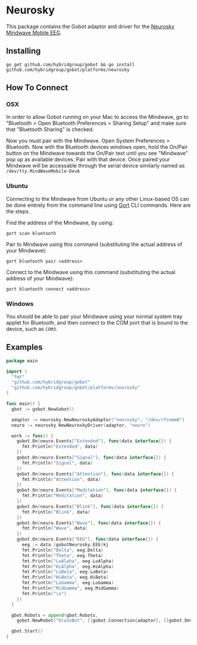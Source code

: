 # Neurosky

This package contains the Gobot adaptor and driver for the [Neurosky Mindwave Mobile EEG](http://store.neurosky.com/products/mindwave-mobile).

## Installing
```
go get github.com/hybridgroup/gobot && go install github.com/hybridgroup/gobot/platforms/neurosky
```

## How To Connect

### OSX

In order to allow Gobot running on your Mac to access the Mindwave, go to "Bluetooth > Open Bluetooth Preferences > Sharing Setup" and make sure that "Bluetooth Sharing" is checked.

Now you must pair with the Mindwave. Open System Preferences > Bluetooth. Now with the Bluetooth devices windows open, hold the On/Pair button on the Mindwave towards the On/Pair text until you see "Mindwave" pop up as available devices. Pair with that device. Once paired your Mindwave will be accessable through the serial device similarly named as `/dev/tty.MindWaveMobile-DevA`

### Ubuntu

Connecting to the Mindwave from Ubuntu or any other Linux-based OS can be done entirely from the command line using [Gort](https://github.com/hybridgroup/gort) CLI commands. Here are the steps.

Find the address of the Mindwave, by using:
```
gort scan bluetooth
```

Pair to Mindwave using this command (substituting the actual address of your Mindwave):
```
gort bluetooth pair <address>
```

Connect to the Mindwave using this command (substituting the actual address of your Mindwave):
```
gort bluetooth connect <address>
```

### Windows

You should be able to pair your Mindwave using your normal system tray applet for Bluetooth, and then connect to the COM port that is bound to the device, such as `COM3`.

## Examples

```go
package main

import (
  "fmt"
  "github.com/hybridgroup/gobot"
  "github.com/hybridgroup/gobot/platforms/neurosky"
)

func main() {
  gbot := gobot.NewGobot()

  adaptor := neurosky.NewNeuroskyAdaptor("neurosky", "/dev/rfcomm0")
  neuro := neurosky.NewNeuroskyDriver(adaptor, "neuro")

  work := func() {
    gobot.On(neuro.Events["Extended"], func(data interface{}) {
      fmt.Println("Extended", data)
    })
    gobot.On(neuro.Events["Signal"], func(data interface{}) {
      fmt.Println("Signal", data)
    })
    gobot.On(neuro.Events["Attention"], func(data interface{}) {
      fmt.Println("Attention", data)
    })
    gobot.On(neuro.Events["Meditation"], func(data interface{}) {
      fmt.Println("Meditation", data)
    })
    gobot.On(neuro.Events["Blink"], func(data interface{}) {
      fmt.Println("Blink", data)
    })
    gobot.On(neuro.Events["Wave"], func(data interface{}) {
      fmt.Println("Wave", data)
    })
    gobot.On(neuro.Events["EEG"], func(data interface{}) {
      eeg := data.(gobotNeurosky.EEG)kj
      fmt.Println("Delta", eeg.Delta)
      fmt.Println("Theta", eeg.Theta)
      fmt.Println("LoAlpha", eeg.LoAlpha)
      fmt.Println("HiAlpha", eeg.HiAlpha)
      fmt.Println("LoBeta", eeg.LoBeta)
      fmt.Println("HiBeta", eeg.HiBeta)
      fmt.Println("LoGamma", eeg.LoGamma)
      fmt.Println("MidGamma", eeg.MidGamma)
      fmt.Println("\n")
    })
  }

  gbot.Robots = append(gbot.Robots,
    gobot.NewRobot("brainBot", []gobot.Connection{adaptor}, []gobot.Device{neuro}, work))

  gbot.Start()
}
```

